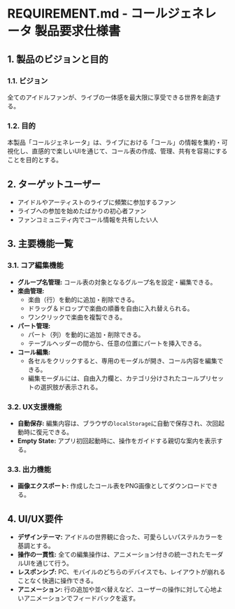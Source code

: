 # REQUIREMENT.md - コールジェネレータ 製品要求仕様書

## 1. 製品のビジョンと目的

### 1.1. ビジョン
全てのアイドルファンが、ライブの一体感を最大限に享受できる世界を創造する。

### 1.2. 目的
本製品「コールジェネレータ」は、ライブにおける「コール」の情報を集約・可視化し、直感的で楽しいUIを通じて、コール表の作成、管理、共有を容易にすることを目的とする。

## 2. ターゲットユーザー
- アイドルやアーティストのライブに頻繁に参加するファン
- ライブへの参加を始めたばかりの初心者ファン
- ファンコミュニティ内でコール情報を共有したい人

## 3. 主要機能一覧

### 3.1. コア編集機能
- **グループ名管理:** コール表の対象となるグループ名を設定・編集できる。
- **楽曲管理:**
    - 楽曲（行）を動的に追加・削除できる。
    - ドラッグ＆ドロップで楽曲の順番を自由に入れ替えられる。
    - ワンクリックで楽曲を複製できる。
- **パート管理:**
    - パート（列）を動的に追加・削除できる。
    - テーブルヘッダーの間から、任意の位置にパートを挿入できる。
- **コール編集:**
    - 各セルをクリックすると、専用のモーダルが開き、コール内容を編集できる。
    - 編集モーダルには、自由入力欄と、カテゴリ分けされたコールプリセットの選択肢が表示される。

### 3.2. UX支援機能
- **自動保存:** 編集内容は、ブラウザの`localStorage`に自動で保存され、次回起動時に復元できる。
- **Empty State:** アプリ初回起動時に、操作をガイドする親切な案内を表示する。

### 3.3. 出力機能
- **画像エクスポート:** 作成したコール表をPNG画像としてダウンロードできる。

## 4. UI/UX要件
- **デザインテーマ:** アイドルの世界観に合った、可愛らしいパステルカラーを基調とする。
- **操作の一貫性:** 全ての編集操作は、アニメーション付きの統一されたモーダルUIを通じて行う。
- **レスポンシブ:** PC、モバイルのどちらのデバイスでも、レイアウトが崩れることなく快適に操作できる。
- **アニメーション:** 行の追加や並べ替えなど、ユーザーの操作に対して心地よいアニメーションでフィードバックを返す。